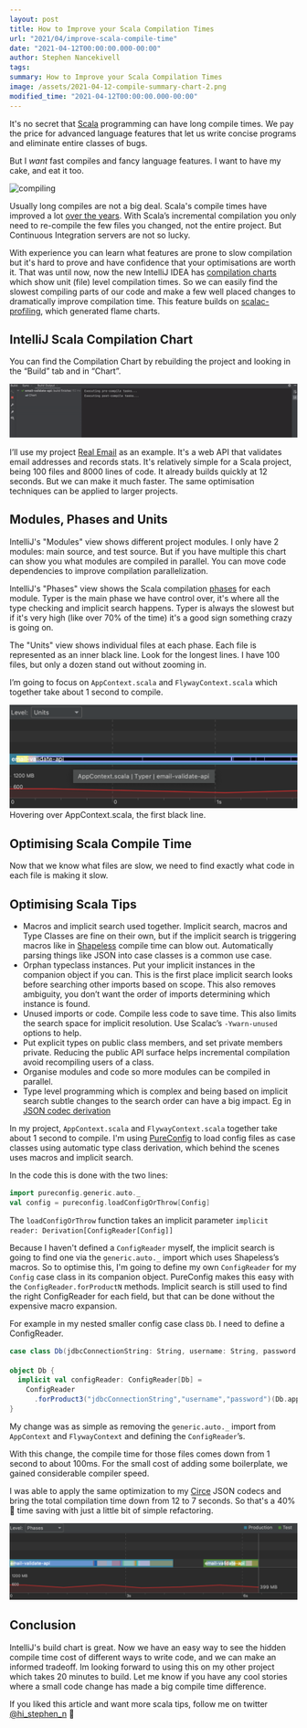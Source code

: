 ```yaml
---
layout: post
title: How to Improve your Scala Compilation Times
url: "2021/04/improve-scala-compile-time"
date: "2021-04-12T00:00:00.000-00:00"
author: Stephen Nancekivell
tags:
summary: How to Improve your Scala Compilation Times
image: /assets/2021-04-12-compile-summary-chart-2.png
modified_time: "2021-04-12T00:00:00.000-00:00"
---
```


It's no secret that [Scala](https://scala-lang.org) programming can have long compile times. We pay the price for advanced language features that let us write concise programs and eliminate entire classes of bugs.

But I _want_ fast compiles and fancy language features. I want to have my cake, and eat it too.

![compiling](https://imgs.xkcd.com/comics/compiling.png)

Usually long compiles are not a big deal. Scala's compile times have improved a lot [over the years](https://scala-ci.typesafe.com/grafana/dashboard/db/scala-benchmark?orgId=1&from=now-5y&to=now&var-branch=2.12.x&var-branch=2.13.x&var-source=All&var-bench=HotScalacBenchmark.compile&var-host=scalabench@scalabench@). With Scala’s incremental compilation you only need to re-compile the few files you changed, not the entire project. But Continuous Integration servers are not so lucky.

With experience you can learn what features are prone to slow compilation but it's hard to prove and have confidence that your optimisations are worth it. That was until now, now the new IntelliJ IDEA has [compilation charts](https://blog.jetbrains.com/scala/2021/04/07/intellij-scala-plugin-2021-1/#phases-and-units-in-compilation-charts) which show unit (file) level compilation times. So we can easily find the slowest compiling parts of our code and make a few well placed changes to dramatically improve compilation time. This feature builds on [scalac-profiling](https://www.scala-lang.org/blog/2018/06/04/scalac-profiling.html), which generated flame charts.

## IntelliJ Scala Compilation Chart

You can find the Compilation Chart by rebuilding the project and looking in the “Build” tab and in “Chart”.

![IntelliJ IDEA Complication Chart](/assets/2021-04-12-compilation-chart-1a.gif)

I’ll use my project [Real Email](https://IsItARealEmail.com) as an example. It's a web API that validates email addresses and records stats. It's relatively simple for a Scala project, being 100 files and 8000 lines of code. It already builds quickly at 12 seconds. But we can make it much faster. The same optimisation techniques can be applied to larger projects.

## Modules, Phases and Units

IntelliJ's "Modules" view shows different project modules. I only have 2 modules: main source, and test source. But if you have multiple this chart can show you what modules are compiled in parallel. You can move code dependencies to improve compilation parallelization.

IntelliJ's "Phases" view shows the Scala compilation [phases](https://docs.scala-lang.org/overviews/compiler-options/index.html#compilation-phases) for each module. Typer is the main phase we have control over, it's where all the type checking and implicit search happens. Typer is always the slowest but if it's very high (like over 70% of the time) it's a good sign something crazy is going on.

The "Units" view shows individual files at each phase. Each file is represented as an inner black line. Look for the longest lines. I have 100 files, but only a dozen stand out without zooming in.

I’m going to focus on `AppContext.scala` and `FlywayContext.scala` which together take about 1 second to compile.

![Complication Chart AppContext](/assets/2021-04-12-compiling-1-zoom.png)
Hovering over AppContext.scala, the first black line.

## Optimising Scala Compile Time

Now that we know what files are slow, we need to find exactly what code in each file is making it slow.

## Optimising Scala Tips

- Macros and implicit search used together. Implicit search, macros and Type Classes are fine on their own, but if the implicit search is triggering macros like in [Shapeless](https://github.com/milessabin/shapeless) compile time can blow out. Automatically parsing things like JSON into case classes is a common use case.
- Orphan typeclass instances. Put your implicit instances in the companion object if you can. This is the first place implicit search looks before searching other imports based on scope. This also removes ambiguity, you don’t want the order of imports determining which instance is found.
- Unused imports or code. Compile less code to save time. This also limits the search space for implicit resolution. Use Scalac’s `-Ywarn-unused` options to help.
- Put explicit types on public class members, and set private members private. Reducing the public API surface helps incremental compilation avoid recompiling users of a class.
- Organise modules and code so more modules can be compiled in parallel.
- Type level programming which is complex and being based on implicit search subtle changes to the search order can have a big impact. Eg in [JSON codec derivation](https://stephenn.com/2017/07/circe-argonaut-shapless-play-json-compile-time.html)

In my project, `AppContext.scala` and `FlywayContext.scala` together take about 1 second to compile. I'm using [PureConfig](https://pureconfig.github.io/) to load config files as case classes using automatic type class derivation, which behind the scenes uses macros and implicit search.

In the code this is done with the two lines:

```scala
import pureconfig.generic.auto._
val config = pureconfig.loadConfigOrThrow[Config]
```

The `loadConfigOrThrow` function takes an implicit parameter `implicit reader: Derivation[ConfigReader[Config]]`

Because I haven't defined a `ConfigReader` myself, the implicit search is going to find one via the `generic.auto._` import which uses Shapeless’s macros. So to optimise this, I'm going to define my own `ConfigReader` for my `Config` case class in its companion object. PureConfig makes this easy with the `ConfigReader.forProductN` methods. Implicit search is still used to find the right ConfigReader for each field, but that can be done without the expensive macro expansion.

For example in my nested smaller config case class `Db`. I need to define a ConfigReader.

```scala
case class Db(jdbcConnectionString: String, username: String, password: String)

object Db {
  implicit val configReader: ConfigReader[Db] =
    ConfigReader
      .forProduct3("jdbcConnectionString","username","password")(Db.apply)
}
```

My change was as simple as removing the `generic.auto._` import from `AppContext` and `FlywayContext` and defining the `ConfigReader`’s.

With this change, the compile time for those files comes down from 1 second to about 100ms. For the small cost of adding some boilerplate, we gained considerable compiler speed.

I was able to apply the same optimization to my [Circe](circe.io) JSON codecs and bring the total compilation time down from 12 to 7 seconds. So that's a 40% 💪 time saving with just a little bit of simple refactoring.

![IntelliJ IDEA Complication Chart](/assets/2021-04-12-compiling-zoom-2.png)

## Conclusion

IntelliJ's build chart is great. Now we have an easy way to see the hidden compile time cost of different ways to write code, and we can make an informed tradeoff. Im looking forward to using this on my other project which takes 20 minutes to build. Let me know if you have any cool stories where a small code change has made a big compile time difference.

If you liked this article and want more scala tips, follow me on twitter [@hi_stephen_n](https://twitter.com/hi_stephen_n) 💙
